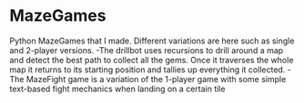 # MazeGames
Python MazeGames that I made. Different variations are here such as single and 2-player versions.
-The drillbot uses recursions to drill around a map and detect the best path to collect all the gems. Once it traverses the whole map it returns to its starting position and tallies up everything it collected.
-The MazeFight game is a variation of the 1-player game with some simple text-based fight mechanics when landing on a certain tile
